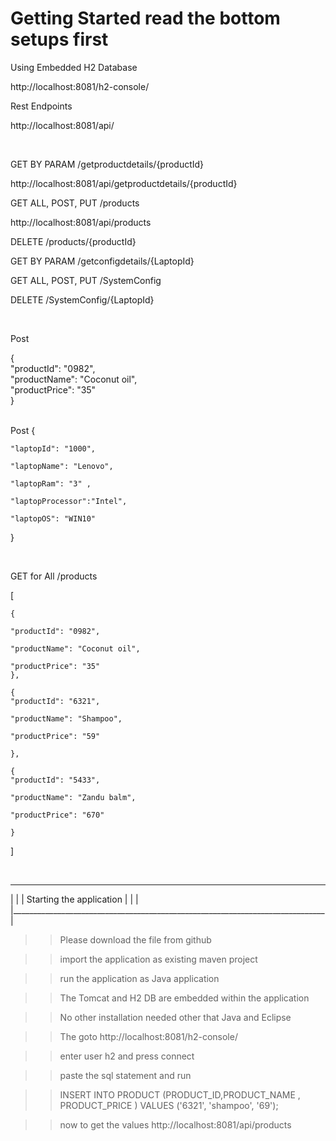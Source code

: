 # Getting Started read the bottom setups first


Using Embedded H2 Database 

http://localhost:8081/h2-console/

Rest Endpoints 

http://localhost:8081/api/
      
</br>

GET BY PARAM            /getproductdetails/{productId} </br>

http://localhost:8081/api/getproductdetails/{productId}


GET ALL, POST, PUT      /products </br>

http://localhost:8081/api/products


DELETE                  /products/{productId}    </br>
      
  
      

GET BY PARAM            /getconfigdetails/{LaptopId} </br>

GET ALL, POST, PUT      /SystemConfig </br>

DELETE                  /SystemConfig/{LaptopId}   </br>

</br>


Post

{  
    "productId": "0982",  
    "productName": "Coconut oil",  
    "productPrice": "35"  
}

</br>
Post 
{  
    
    "laptopId": "1000",  
    
    "laptopName": "Lenovo", 
     
    "laptopRam": "3" ,
    
    "laptopProcessor":"Intel",
    
    "laptopOS": "WIN10"
    
}

</br>

GET for All  /products

[

	{ 
	 
    "productId": "0982",  
    
    "productName": "Coconut oil",  
    
    "productPrice": "35"  
	}, 
	 
	{  
    "productId": "6321",  
    
    "productName": "Shampoo",  
    
    "productPrice": "59"  
    
	},  
	
	{  
    "productId": "5433",  
    
    "productName": "Zandu balm",  
    
    "productPrice": "670"  
    
	}
]

</br>

_______________________________________________________________________________
|                                                                              |
|                           Starting the application                           |
|                                                                              |
|______________________________________________________________________________|

>>Please download the file from github

>>import the application as existing maven project

>>run the application as Java application

>>The Tomcat and H2 DB are embedded within the application

>>No other installation needed other that Java and Eclipse

>>The goto http://localhost:8081/h2-console/ 

>>enter user h2 and press connect

>>paste the sql statement and run

>> INSERT INTO PRODUCT (PRODUCT_ID,PRODUCT_NAME , PRODUCT_PRICE ) VALUES ('6321', 'shampoo', '69');
  
>> now to get the values http://localhost:8081/api/products
